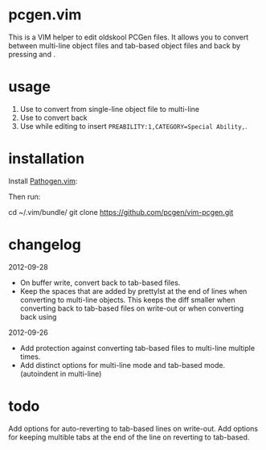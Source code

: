 pcgen.vim
============

This is a VIM helper to edit oldskool PCGen files. It allows you to convert between multi-line object files and tab-based object files and back by pressing <F2> and <F3>.

usage
=====

1. Use <F2> to convert from single-line object file to multi-line
2. Use <F3> to convert back
3. Use <F4> while editing to insert `PREABILITY:1,CATEGORY=Special Ability,`.


installation
============

Install [Pathogen.vim](https://github.com/tpope/vim-pathogen "Pathogen.vim"):

Then run:

  cd ~/.vim/bundle/
  git clone https://github.com/pcgen/vim-pcgen.git

changelog
=========

2012-09-28

 * On buffer write, convert back to tab-based files.
 * Keep the spaces that are added by prettylst at the end of lines when converting to multi-line objects. This keeps the diff smaller when converting back to tab-based files on write-out or when converting back using <F3>

2012-09-26

 * Add protection against converting tab-based files to multi-line multiple times.
 * Add distinct options for multi-line mode and tab-based mode. (autoindent in multi-line)

todo
====

Add options for auto-reverting to tab-based lines on write-out.
Add options for keeping multible tabs at the end of the line on reverting to tab-based.

